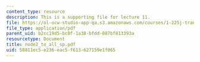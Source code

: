 ```yaml
---
content_type: resource
description: This is a supporting file for lecture 11.
file: https://ol-ocw-studio-app-qa.s3.amazonaws.com/courses/1-225j-transportation-flow-systems-fall-2002/58811ec5e236eac5f613627159e1f065_node2_to_all_sp.pdf
file_type: application/pdf
parent_uid: b2cc19d5-bc0f-1a38-bfdd-087bf813393a
resourcetype: Document
title: node2_to_all_sp.pdf
uid: 58811ec5-e236-eac5-f613-627159e1f065
---
```

